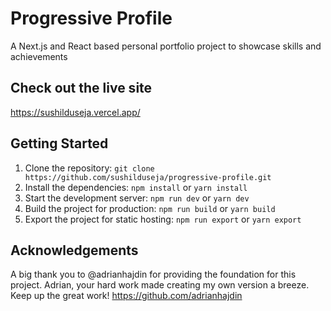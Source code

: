 # Progressive Profile

A Next.js and React based personal portfolio project to showcase skills and achievements

## Check out the live site

https://sushilduseja.vercel.app/

## Getting Started

1. Clone the repository: `git clone https://github.com/sushilduseja/progressive-profile.git`
2. Install the dependencies: `npm install` or `yarn install`
3. Start the development server: `npm run dev` or `yarn dev`
4. Build the project for production: `npm run build` or `yarn build`
5. Export the project for static hosting: `npm run export` or `yarn export`

## Acknowledgements

A big thank you to @adrianhajdin for providing the foundation for this project. Adrian, your hard work made creating my own version a breeze. Keep up the great work!
https://github.com/adrianhajdin
